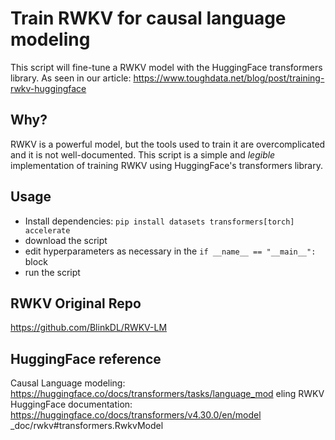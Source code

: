 # Train RWKV for causal language modeling
This script will fine-tune a RWKV model with the HuggingFace transformers library. As seen in our article: https://www.toughdata.net/blog/post/training-rwkv-huggingface

## Why?
RWKV is a powerful model, but the tools used to train it are overcomplicated and it is not well-documented.
This script is a simple and *legible* implementation of training RWKV using HuggingFace's transformers library.

## Usage
- Install dependencies: `pip install datasets transformers[torch] accelerate`
- download the script
- edit hyperparameters as necessary in the `if __name__ == "__main__":` block
- run the script
  
## RWKV Original Repo
https://github.com/BlinkDL/RWKV-LM

## HuggingFace reference
Causal Language modeling: https://huggingface.co/docs/transformers/tasks/language_mod
eling
RWKV HuggingFace documentation: https://huggingface.co/docs/transformers/v4.30.0/en/model
_doc/rwkv#transformers.RwkvModel
